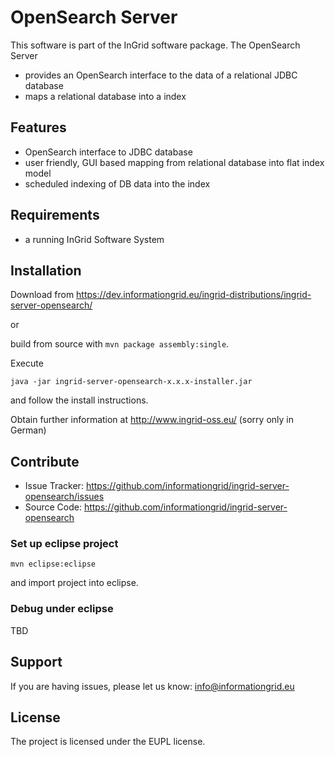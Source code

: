 OpenSearch Server
=================

This software is part of the InGrid software package. The OpenSearch Server 

- provides an OpenSearch interface to the data of a relational JDBC database
- maps a relational database into a index


Features
--------

- OpenSearch interface to JDBC database
- user friendly, GUI based mapping from relational database into flat index model
- scheduled indexing of DB data into the index


Requirements
-------------

- a running InGrid Software System

Installation
------------

Download from https://dev.informationgrid.eu/ingrid-distributions/ingrid-server-opensearch/
 
or

build from source with `mvn package assembly:single`.

Execute

```
java -jar ingrid-server-opensearch-x.x.x-installer.jar
```

and follow the install instructions.

Obtain further information at http://www.ingrid-oss.eu/ (sorry only in German)


Contribute
----------

- Issue Tracker: https://github.com/informationgrid/ingrid-server-opensearch/issues
- Source Code: https://github.com/informationgrid/ingrid-server-opensearch
 
### Set up eclipse project

```
mvn eclipse:eclipse
```

and import project into eclipse.

### Debug under eclipse

TBD

Support
-------

If you are having issues, please let us know: info@informationgrid.eu

License
-------

The project is licensed under the EUPL license.
